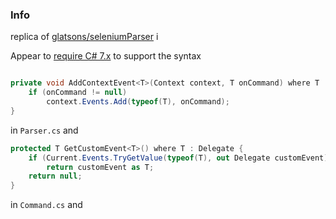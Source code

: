 ### Info
replica of
[glatsons/seleniumParser](https://github.com/glaysons/SeleniumParser)
i

Appear to [require C# 7.x](https://stackoverflow.com/questions/191940/c-sharp-generics-wont-allow-delegate-type-constraints) to support the syntax
```c# 

private void AddContextEvent<T>(Context context, T onCommand) where T : Delegate {
	if (onCommand != null)
		context.Events.Add(typeof(T), onCommand);
}
```
in `Parser.cs` and
```c#
protected T GetCustomEvent<T>() where T : Delegate {
	if (Current.Events.TryGetValue(typeof(T), out Delegate customEvent))
		return customEvent as T;
	return null;
}

```
in `Command.cs` and
